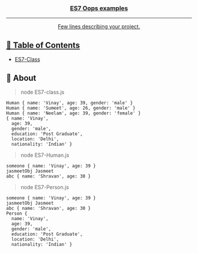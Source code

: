 <p align="center">
  <a href="" rel="noopener">
</p>

<h3 align="center">ES7 Oops examples</h3>

<div align="center">

<!-- [![Status](https://img.shields.io/badge/status-active-success.svg)]()
[![GitHub Issues](https://img.shields.io/github/issues/kylelobo/The-Documentation-Compendium.svg)](https://github.com/kylelobo/The-Documentation-Compendium/issues)
[![GitHub Pull Requests](https://img.shields.io/github/issues-pr/kylelobo/The-Documentation-Compendium.svg)](https://github.com/kylelobo/The-Documentation-Compendium/pulls)
[![License](https://img.shields.io/badge/license-MIT-blue.svg)](/LICENSE) -->

</div>

---

<p align="center"> Few lines describing your project.
    <br> 
</p>

## 📝 Table of Contents

- [ES7-Class](#es7-class)


## 🧐 About <a name = "es7-class"></a>

> node ES7-class.js 
```
Human { name: 'Vinay', age: 39, gender: 'male' }
Human { name: 'Sumeet', age: 26, gender: 'male' }
Human { name: 'Neelam', age: 39, gender: 'female' }
{ name: 'Vinay',
  age: 39,
  gender: 'male',
  education: 'Post Graduate',
  location: 'Delhi',
  nationality: 'Indian' }
```


> node ES7-Human.js
```
someone { name: 'Vinay', age: 39 }
jasmeetObj Jasmeet
abc { name: 'Shravan', age: 30 }
```


> node ES7-Person.js
```
someone { name: 'Vinay', age: 39 }
jasmeetObj Jasmeet
abc { name: 'Shravan', age: 30 }
Person {
  name: 'Vinay',
  age: 39,
  gender: 'male',
  education: 'Post Graduate',
  location: 'Delhi',
  nationality: 'Indian' }
  ```


